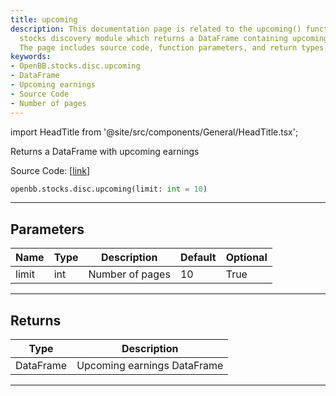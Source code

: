 ```yaml
---
title: upcoming
description: This documentation page is related to the upcoming() function in OpenBB's
  stocks discovery module which returns a DataFrame containing upcoming earnings.
  The page includes source code, function parameters, and return types.
keywords:
- OpenBB.stocks.disc.upcoming
- DataFrame
- Upcoming earnings
- Source Code
- Number of pages
---
```


import HeadTitle from '@site/src/components/General/HeadTitle.tsx';

<HeadTitle title="stocks.disc.upcoming - Reference | OpenBB SDK Docs" />

Returns a DataFrame with upcoming earnings

Source Code: [[link](https://github.com/OpenBB-finance/OpenBBTerminal/tree/main/openbb_terminal/stocks/discovery/seeking_alpha_model.py#L41)]

```python
openbb.stocks.disc.upcoming(limit: int = 10)
```

---

## Parameters

| Name | Type | Description | Default | Optional |
| ---- | ---- | ----------- | ------- | -------- |
| limit | int | Number of pages | 10 | True |


---

## Returns

| Type | Description |
| ---- | ----------- |
| DataFrame | Upcoming earnings DataFrame |
---
